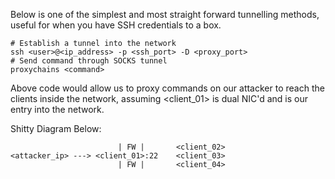 
Below is one of the simplest and most straight forward tunnelling methods, useful for when you have SSH credentials to a box.
```shell
# Establish a tunnel into the network
ssh <user>@<ip_address> -p <ssh_port> -D <proxy_port>
# Send command through SOCKS tunnel
proxychains <command>
```

Above code would allow us to proxy commands on our attacker to reach the clients inside the network, assuming <client_01> is dual NIC'd and is our entry into the network.

Shitty Diagram Below:
```
						| FW |       <client_02>
<attacker_ip> ---> <client_01>:22    <client_03>
						| FW |       <client_04>
```
